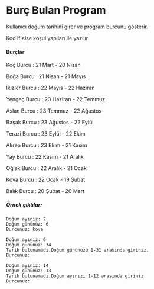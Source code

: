 # Burç Bulan Program

Kullanıcı doğum tarihini girer ve program burcunu gösterir.

Kod if else koşul yapıları ile yazılır

#### Burçlar

Koç Burcu : 21 Mart - 20 Nisan

Boğa Burcu : 21 Nisan - 21 Mayıs

İkizler Burcu : 22 Mayıs - 22 Haziran

Yengeç Burcu : 23 Haziran - 22 Temmuz

Aslan Burcu : 23 Temmuz - 22 Ağustos

Başak Burcu : 23 Ağustos - 22 Eylül

Terazi Burcu : 23 Eylül - 22 Ekim

Akrep Burcu : 23 Ekim - 21 Kasım

Yay Burcu : 22 Kasım - 21 Aralık

Oğlak Burcu : 22 Aralık - 21 Ocak

Kova Burcu : 22 Ocak - 19 Şubat

Balık Burcu : 20 Şubat - 20 Mart

##### Örnek çıktılar:

```
Doğum ayınız: 2
Doğum gününüz: 6
Burcunuz: kova
````


```
Doğum ayınız: 6
Doğum gününüz: 34
Tarih bulunamadı.Doğum gününüzü 1-31 arasında giriniz.
Burcunuz: 
````

```
Doğum ayınız: 14
Doğum gününüz: 13
Tarih bulunamadı.Doğum ayınızı 1-12 arasında giriniz.
Burcunuz:
`````
